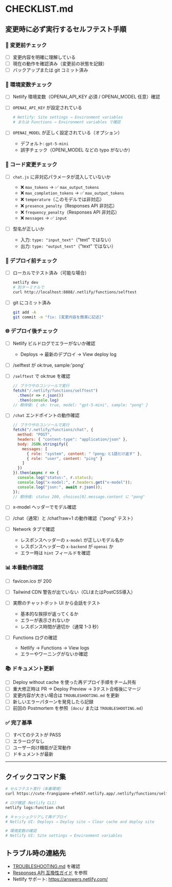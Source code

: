 # CHECKLIST.md

## 変更時に必ず実行するセルフテスト手順

### 🔧 変更前チェック

- [ ] 変更内容を明確に理解している
- [ ] 現在の動作を確認済み（変更前の状態を記録）
- [ ] バックアップまたは git コミット済み

### 🔑 環境変数チェック

- [ ] Netlify 環境変数（OPENAI_API_KEY 必須 / OPENAI_MODEL 任意）確認
- [ ] `OPENAI_API_KEY` が設定されている
  ```bash
  # Netlify: Site settings → Environment variables
  # または Functions → Environment variables で確認
  ```

- [ ] `OPENAI_MODEL` が正しく設定されている（オプション）
  - デフォルト: `gpt-5-mini`
  - 誤字チェック（OPENI_MODEL などの typo がないか）

### 📝 コード変更チェック

- [ ] `chat.js` に非対応パラメータが混入していないか
  - ❌ `max_tokens` → ✅ `max_output_tokens`
  - ❌ `max_completion_tokens` → ✅ `max_output_tokens`
  - ❌ `temperature`（このモデルでは非対応）
  - ❌ `presence_penalty`（Responses API 非対応）
  - ❌ `frequency_penalty`（Responses API 非対応）
  - ❌ `messages` → ✅ `input`

- [ ] 型名が正しいか
  - 入力: `type: "input_text"`（"text" ではない）
  - 出力: `type: "output_text"`（"text" ではない）

### 🚀 デプロイ前チェック

- [ ] ローカルでテスト済み（可能な場合）
  ```bash
  netlify dev
  # 別ターミナルで
  curl http://localhost:8888/.netlify/functions/selftest
  ```

- [ ] git にコミット済み
  ```bash
  git add -A
  git commit -m "fix: [変更内容を簡潔に記述]"
  ```

### 🌐 デプロイ後チェック

- [ ] Netlify ビルドログでエラーがないか確認
  - Deploys → 最新のデプロイ → View deploy log

- [ ] /selftest が ok:true, sample:'pong'
- [ ] `/selftest` で ok:true を確認
  ```javascript
  // ブラウザのコンソールで実行
  fetch("/.netlify/functions/selftest")
    .then(r => r.json())
    .then(console.log)
  // 期待値: { ok: true, model: "gpt-5-mini", sample: "pong" }
  ```

- [ ] `/chat` エンドポイントの動作確認
  ```javascript
  // ブラウザのコンソールで実行
  fetch("/.netlify/functions/chat", {
    method: "POST",
    headers: { "content-type": "application/json" },
    body: JSON.stringify({
      messages: [
        { role: "system", content: "『pong』と1語だけ返す" },
        { role: "user", content: "ping" }
      ]
    })
  }).then(async r => {
    console.log("status:", r.status);
    console.log("x-model:", r.headers.get("x-model"));
    console.log("json:", await r.json());
  });
  // 期待値: status 200, choices[0].message.content に "pong"
  ```

- [ ] x-model ヘッダーでモデル確認
- [ ] /chat（通常）と /chat?raw=1 の動作確認（"pong" テスト）
- [ ] Network タブで確認
  - レスポンスヘッダーの `x-model` が正しいモデル名か
  - レスポンスヘッダーの `x-backend` が `openai` か
  - エラー時は `hint` フィールドを確認

### 📊 本番動作確認

- [ ] favicon.ico が 200
- [ ] Tailwind CDN 警告が出ていない（CLIまたはPostCSS導入）
- [ ] 実際のチャットボット UI から会話をテスト
  - 基本的な挨拶が返ってくるか
  - エラーが表示されないか
  - レスポンス時間が適切か（通常 1-3 秒）

- [ ] Functions ログの確認
  - Netlify → Functions → View logs
  - エラーやワーニングがないか確認

### 📚 ドキュメント更新

- [ ] Deploy without cache を使った再デプロイ手順をチーム共有
- [ ] 重大修正時は PR → Deploy Preview → 3テスト合格後にマージ
- [ ] 変更内容が大きい場合は `TROUBLESHOOTING.md` を更新
- [ ] 新しいエラーパターンを発見したら記録
- [ ] 前回の Postmortem を参照（`docs/` または `TROUBLESHOOTING.md`）

### ✅ 完了基準

- [ ] すべてのテストが PASS
- [ ] エラーログなし
- [ ] ユーザー向け機能が正常動作
- [ ] ドキュメントが最新

---

## クイックコマンド集

```bash
# セルフテスト実行（本番環境）
curl https://cute-frangipane-efe657.netlify.app/.netlify/functions/selftest

# ログ確認（Netlify CLI）
netlify logs:function chat

# キャッシュクリアして再デプロイ
# Netlify UI: Deploys → Deploy site → Clear cache and deploy site

# 環境変数の確認
# Netlify UI: Site settings → Environment variables
```

## トラブル時の連絡先

- [TROUBLESHOOTING.md](./TROUBLESHOOTING.md) を確認
- [Responses API 互換性ガイド](./docs/responses-api-compat.md) を参照
- Netlify サポート: https://answers.netlify.com/